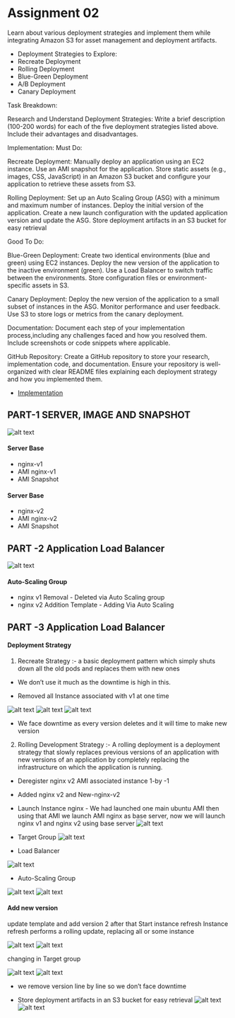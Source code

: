# Assignment 02 

Learn about various deployment strategies and implement them while integrating Amazon S3 for asset management and deployment artifacts. 

*   Deployment Strategies to Explore: 
*   Recreate Deployment 
*   Rolling Deployment 
*   Blue-Green Deployment 
*   A/B Deployment 
*   Canary Deployment 

Task Breakdown: 

Research and Understand Deployment Strategies: 
Write a brief description (100-200 words) for each of the five deployment strategies listed above. Include their advantages and disadvantages. 

Implementation: 
Must Do: 

Recreate Deployment: 
Manually deploy an application using an EC2 instance. 
Use an AMI snapshot for the application. 
Store static assets (e.g., images, CSS, JavaScript) in an Amazon S3 bucket and configure your application to retrieve these assets from S3. 

Rolling Deployment: 
Set up an Auto Scaling Group (ASG) with a minimum and maximum number of instances. 
Deploy the initial version of the application. 
Create a new launch configuration with the updated application version and update the ASG. 
Store deployment artifacts in an S3 bucket for easy retrieval 

Good To Do: 

Blue-Green Deployment: 
Create two identical environments (blue and green) using EC2 instances. 
Deploy the new version of the application to the inactive environment (green). 
Use a Load Balancer to switch traffic between the environments. 
Store configuration files or environment-specific assets in S3. 

Canary Deployment: 
Deploy the new version of the application to a small subset of instances in the ASG. 
Monitor performance and user feedback. 
Use S3 to store logs or metrics from the canary deployment. 

Documentation: 
Document each step of your implementation process,including any challenges faced and how you resolved them. 
Include screenshots or code snippets where applicable. 

GitHub Repository: 
Create a GitHub repository to store your research, implementation code, and documentation. 
Ensure your repository is well-organized with clear README files explaining each deployment strategy and how you implemented them. 

- [Implementation](#Implementation)

## PART-1 SERVER, IMAGE AND SNAPSHOT

![alt text](<AMI image.png>)

#### Server Base

* nginx-v1
* AMI nginx-v1
* AMI Snapshot

#### Server Base

* nginx-v2
* AMI nginx-v2
* AMI Snapshot

## PART -2 Application Load Balancer

![alt text](<ALB image.png>)

#### Auto-Scaling Group
* nginx v1 Removal - Deleted via Auto Scaling group
* nginx v2 Addition Template - Adding Via Auto Scaling

## PART -3 Application Load Balancer

#### Deployment Strategy

1. Recreate Strategy :- a basic deployment pattern which simply shuts down
    all the old pods and replaces them with new ones
* We don’t use it much as the downtime is high in this.

* Removed all Instance associated with v1 at one time

![alt text](RE-target.png)
![alt text](CLI.png)
![alt text](RE-target2.png)

* We face downtime as every version deletes and it will time to make new version

2. Rolling Development Strategy :- A rolling deployment is a deployment strategy that slowly replaces previous versions of an application with new versions of an application by completely replacing the infrastructure on which the application is running.
* Deregister nginx v2 AMI associated instance 1-by -1
* Added nginx v2 and New-nginx-v2

*  Launch Instance nginx - We had launched one main ubuntu AMI then using that AMI we launch AMI nginx as base server, now we will launch nginx v1 and nginx v2 using base server
![alt text](Instance.png)

* Target Group
![alt text](Target-Rolling.png)

* Load Balancer

![alt text](ALB.png)

* Auto-Scaling Group

![alt text](ASG-Rolling.png)
![alt text](ASG-Configure.png)

#### Add new version 

update template and add version 2 after that Start instance refresh 
Instance refresh performs a rolling update, replacing all or some instance

![alt text](Instance-Refresh.png)
![alt text](Instance-Refresh1.png)

changing in Target group 

![alt text](Target-Rolling1.png)
![alt text](Target-Rolling2.png)

* we remove version line by line so we don’t face downtime

* Store deployment artifacts in an S3 bucket for easy retrieval 
![alt text](Bucket.png)
![alt text](Bucket2.png)